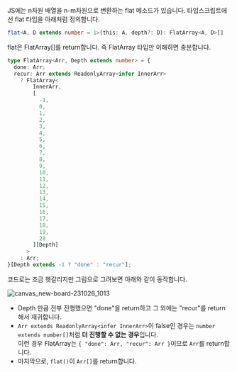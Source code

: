 JS에는 n차원 배열을 n-m차원으로 변환하는 flat 메소드가 있습니다. 타입스크립트에선 flat 타입을 아래처럼 정의합니다.

```typescript
flat<A, D extends number = 1>(this: A, depth?: D): FlatArray<A, D>[]
```

flat은 FlatArray[]를 return합니다. 즉 FlatArray 타입만 이해하면 충분합니다.

```typescript
type FlatArray<Arr, Depth extends number> = {
  done: Arr;
  recur: Arr extends ReadonlyArray<infer InnerArr>
    ? FlatArray<
        InnerArr,
        [
          -1,
          0,
          1,
          2,
          3,
          4,
          5,
          6,
          7,
          8,
          9,
          10,
          11,
          12,
          13,
          14,
          15,
          16,
          17,
          18,
          19,
          20
        ][Depth]
      >
    : Arr;
}[Depth extends -1 ? "done" : "recur"];
```

코드로는 조금 헷갈리지만 그림으로 그려보면 아래와 같이 동작합니다.

![canvas_new-board-231026_1013](https://github.com/hamelln/typescript-textbook/assets/39308313/feb844c3-b598-4ce9-8c35-9274bdc7a1e1)

- Depth 만큼 전부 진행했으면 "done"을 return하고 그 외에는 "recur"를 return해서 재귀합니다.
- `Arr extends ReadonlyArray<infer InnerArr>`이 false인 경우는 `number extends number[]`처럼 **더 진행할 수 없는 경우**입니다.  
  이런 경우 FlatArray는 `{ "done": Arr, "recur": Arr }`이므로 `Arr`를 return합니다.
- 마지막으로, `flat()`이 `Arr[]`를 return합니다.
